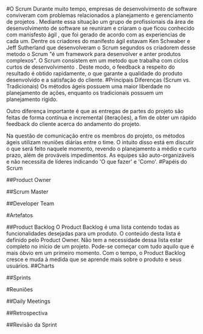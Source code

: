 #O Scrum
Durante muito tempo, empresas de desenvolvimento de software conviveram com problemas relacionados a planejamento e gerenciamento de projetos . Mediante essa situação um grupo de profissionais da área de desenvolvimento de software se reuniram e criaram o que ficou conhecido com manisfesto ágil , que foi gerado de acordo com as  experiencias de cada um.
Dentre os criadores do manifesto ágil estavam  Ken Schwaber e Jeff Sutherland que desenvolveram o Scrum segundos os criadorem desse metodo o Scrum "é um framework para desenvolver e anter produtos complexos".
O Scrum consistem em um metodo que trabalha com ciclos curtos de desenvolvimento . Deste modo, o feedback a respeito do resultado é obtido rapidamente, o que garante a qualidade do produto desenvolvido e a satisfação do cliente.
#Principais Diferenças (Scrum vs. Tradicionais)
Os métodos ágeis possuem uma maior liberdade no planejamento de ações, enquanto os tradicionais possuem um planejamento rígido.

Outro diferença importante é que as entregas de partes do projeto são feitas de forma contínua e incremental (iterações), a fim de obter um rápido feedback do cliente acerca do andamento do projeto.

Na questão de comunicação entre os membros do projeto, os métodos ágeis utilizam reuniões diárias entre o time. O intuito disso está em discutir o que será feito naquele momento, revendo o planejamento a médio e curto prazo, além de prováveis impedimentos.
As equipes são auto-organizáveis e não necessita de líderes indicando 'O que fazer' e 'Como'.
#Papéis do Scrum

##Product Owner

##Scrum Master

##Developer Team

#Artefatos

##Product Backlog
O Product Backlog é uma lista contendo todas as funcionalidades desejadas para um produto. O conteúdo desta lista é definido pelo Product Owner. Não tem a necessidade dessa lista estar completo no início de um projeto. Pode-se começar com tudo aquilo que é mais óbvio em um primeiro momento. Com o tempo, o Product Backlog cresce e muda à medida que se aprende mais sobre o produto e seus usuários.
##Charts

##Sprints

#Reuniões

##Daily Meetings

##Retrospectiva

##Revisão da Sprint